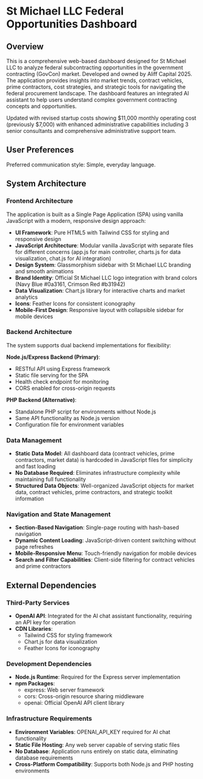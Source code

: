 # St Michael LLC Federal Opportunities Dashboard

## Overview

This is a comprehensive web-based dashboard designed for St Michael LLC to analyze federal subcontracting opportunities in the government contracting (GovCon) market. Developed and owned by Aliff Capital 2025. The application provides insights into market trends, contract vehicles, prime contractors, cost strategies, and strategic tools for navigating the federal procurement landscape. The dashboard features an integrated AI assistant to help users understand complex government contracting concepts and opportunities.

Updated with revised startup costs showing $11,000 monthly operating cost (previously $7,000) with enhanced administrative capabilities including 3 senior consultants and comprehensive administrative support team.

## User Preferences

Preferred communication style: Simple, everyday language.

## System Architecture

### Frontend Architecture
The application is built as a Single Page Application (SPA) using vanilla JavaScript with a modern, responsive design approach:

- **UI Framework**: Pure HTML5 with Tailwind CSS for styling and responsive design
- **JavaScript Architecture**: Modular vanilla JavaScript with separate files for different concerns (app.js for main controller, charts.js for data visualization, chat.js for AI integration)
- **Design System**: Glassmorphism sidebar with St Michael LLC branding and smooth animations
- **Brand Identity**: Official St Michael LLC logo integration with brand colors (Navy Blue #0a3161, Crimson Red #b31942)
- **Data Visualization**: Chart.js library for interactive charts and market analytics
- **Icons**: Feather Icons for consistent iconography
- **Mobile-First Design**: Responsive layout with collapsible sidebar for mobile devices

### Backend Architecture
The system supports dual backend implementations for flexibility:

**Node.js/Express Backend (Primary)**:
- RESTful API using Express framework
- Static file serving for the SPA
- Health check endpoint for monitoring
- CORS enabled for cross-origin requests

**PHP Backend (Alternative)**:
- Standalone PHP script for environments without Node.js
- Same API functionality as Node.js version
- Configuration file for environment variables

### Data Management
- **Static Data Model**: All dashboard data (contract vehicles, prime contractors, market data) is hardcoded in JavaScript files for simplicity and fast loading
- **No Database Required**: Eliminates infrastructure complexity while maintaining full functionality
- **Structured Data Objects**: Well-organized JavaScript objects for market data, contract vehicles, prime contractors, and strategic toolkit information

### Navigation and State Management
- **Section-Based Navigation**: Single-page routing with hash-based navigation
- **Dynamic Content Loading**: JavaScript-driven content switching without page refreshes
- **Mobile-Responsive Menu**: Touch-friendly navigation for mobile devices
- **Search and Filter Capabilities**: Client-side filtering for contract vehicles and prime contractors

## External Dependencies

### Third-Party Services
- **OpenAI API**: Integrated for the AI chat assistant functionality, requiring an API key for operation
- **CDN Libraries**: 
  - Tailwind CSS for styling framework
  - Chart.js for data visualization
  - Feather Icons for iconography

### Development Dependencies
- **Node.js Runtime**: Required for the Express server implementation
- **npm Packages**:
  - express: Web server framework
  - cors: Cross-origin resource sharing middleware
  - openai: Official OpenAI API client library

### Infrastructure Requirements
- **Environment Variables**: OPENAI_API_KEY required for AI chat functionality
- **Static File Hosting**: Any web server capable of serving static files
- **No Database**: Application runs entirely on static data, eliminating database requirements
- **Cross-Platform Compatibility**: Supports both Node.js and PHP hosting environments